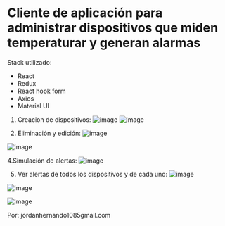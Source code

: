 # Cliente de aplicación para administrar dispositivos que miden temperaturar y generan alarmas
Stack utilizado: 
  - React
  - Redux
  - React hook form
  - Axios
  - Material UI
  
1. Creacion de dispositivos:
![image](https://user-images.githubusercontent.com/51513675/130292552-66741712-4e93-4ce4-b99d-ac53bbb33d81.png)
![image](https://user-images.githubusercontent.com/51513675/130292587-d1d1b89c-f18d-49df-b392-8a5f36c6bcf8.png)

3. Eliminación y edición:
![image](https://user-images.githubusercontent.com/51513675/130292474-743d4ccc-cc1f-479b-83ea-401854311049.png)

![image](https://user-images.githubusercontent.com/51513675/130292494-8016b421-289b-478f-ad16-9bde958edaec.png)

4.Simulación de alertas:
![image](https://user-images.githubusercontent.com/51513675/130292656-eeaedd29-e3f1-44da-a866-97da7cbe6c1e.png)

5. Ver alertas de todos los dispositivos y de cada uno:
![image](https://user-images.githubusercontent.com/51513675/130292760-59492ff6-a350-4c84-a5d3-489e28e84984.png)

![image](https://user-images.githubusercontent.com/51513675/130292725-c67fecae-abad-457d-83d1-32d80b63003c.png)

![image](https://user-images.githubusercontent.com/51513675/130292861-0b47fc45-d727-46ce-8faa-cbf4778a7284.png)


Por: jordanhernando1085gmail.com

